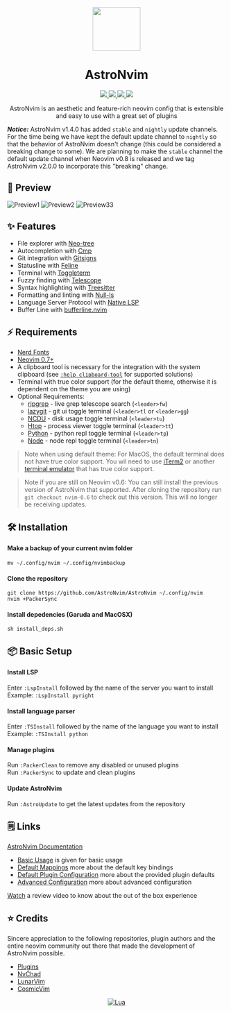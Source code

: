 <div align="center" id="madewithlua">
    <img src="https://astronvim.github.io/img/logo/astronvim.svg" width="110", height="100">
</div>

<h1 align="center">AstroNvim</h1>

<div align="center"><p>
    <a href="https://github.com/AstroNvim/AstroNvim/pulse">
      <img src="https://img.shields.io/github/last-commit/AstroNvim/AstroNvim?color=%4dc71f&label=Last%20Commit&logo=github&style=flat-square"/>
    </a>
    <a href="https://github.com/AstroNvim/AstroNvim/blob/main/LICENSE">
      <img src="https://img.shields.io/github/license/AstroNvim/AstroNvim?label=License&logo=GNU&style=flat-square"/>
	</a>
    <a href="https://neovim.io/">
      <img src="https://img.shields.io/badge/Neovim-0.7+-blueviolet.svg?style=flat-square&logo=Neovim&logoColor=white"/>
    </a>
    <a href="https://discord.gg/UcZutyeaFW">
      <img src="https://img.shields.io/badge/discord-Join-7289da?color=%235865F2%20&label=Discord&logo=discord&logoColor=%23ffffff&style=flat-square"/>
    </a>
</p>
</div>

<p align="center">
AstroNvim is an aesthetic and feature-rich neovim config that is extensible and easy to use with a great set of plugins
</p>

**_Notice:_** AstroNvim v1.4.0 has added `stable` and `nightly` update channels. For the time being we have kept the default update channel to `nightly` so that the behavior of AstroNvim doesn't change (this could be considered a breaking change to some). We are planning to make the `stable` channel the default update channel when Neovim v0.8 is released and we tag AstroNvim v2.0.0 to incorporate this "breaking" change.

## 🌟 Preview

![Preview1](https://github.com/AstroNvim/astronvim.github.io/raw/main/static/img/dashboard.png)
![Preview2](https://github.com/AstroNvim/astronvim.github.io/raw/main/static/img/overview.png)
![Preview33](https://github.com/AstroNvim/astronvim.github.io/raw/main/static/img/lsp_hover.png)

## ✨ Features

- File explorer with [Neo-tree](https://github.com/nvim-neo-tree/neo-tree.nvim)
- Autocompletion with [Cmp](https://github.com/hrsh7th/nvim-cmp)
- Git integration with [Gitsigns](https://github.com/lewis6991/gitsigns.nvim)
- Statusline with [Feline](https://github.com/feline-nvim/feline.nvim)
- Terminal with [Toggleterm](https://github.com/akinsho/toggleterm.nvim)
- Fuzzy finding with [Telescope](https://github.com/nvim-telescope/telescope.nvim)
- Syntax highlighting with [Treesitter](https://github.com/nvim-treesitter/nvim-treesitter)
- Formatting and linting with [Null-ls](https://github.com/jose-elias-alvarez/null-ls.nvim)
- Language Server Protocol with [Native LSP](https://github.com/neovim/nvim-lspconfig)
- Buffer Line with [bufferline.nvim](https://github.com/akinsho/bufferline.nvim)

## ⚡ Requirements

- [Nerd Fonts](https://www.nerdfonts.com/font-downloads)
- [Neovim 0.7+](https://github.com/neovim/neovim/releases/tag/v0.7.0)
- A clipboard tool is necessary for the integration with the system clipboard (see [`:help clipboard-tool`](https://neovim.io/doc/user/provider.html#clipboard-tool) for supported solutions)
- Terminal with true color support (for the default theme, otherwise it is dependent on the theme you are using)
- Optional Requirements:
  - [ripgrep](https://github.com/BurntSushi/ripgrep) - live grep telescope search (`<leader>fw`)
  - [lazygit](https://github.com/jesseduffield/lazygit) - git ui toggle terminal (`<leader>tl` or `<leader>gg`)
  - [NCDU](https://dev.yorhel.nl/ncdu) - disk usage toggle terminal (`<leader>tu`)
  - [Htop](https://htop.dev/) - process viewer toggle terminal (`<leader>tt`)
  - [Python](https://www.python.org/) - python repl toggle terminal (`<leader>tp`)
  - [Node](https://nodejs.org/en/) - node repl toggle terminal (`<leader>tn`)

> Note when using default theme: For MacOS, the default terminal does not have true color support. You wil need to use [iTerm2](https://iterm2.com/) or another [terminal emulator](https://gist.github.com/XVilka/8346728#terminal-emulators) that has true color support.

> Note if you are still on Neovim v0.6: You can still install the previous version of AstroNvim that supported. After cloning the repository run `git checkout nvim-0.6` to check out this version. This will no longer be receiving updates.

## 🛠️ Installation

#### Make a backup of your current nvim folder

```
mv ~/.config/nvim ~/.config/nvimbackup
```

#### Clone the repository

```
git clone https://github.com/AstroNvim/AstroNvim ~/.config/nvim
nvim +PackerSync
```

#### Install depedencies (Garuda and MacOSX)

```
sh install_deps.sh
```

## 📦 Basic Setup

#### Install LSP

Enter `:LspInstall` followed by the name of the server you want to install<br>
Example: `:LspInstall pyright`

#### Install language parser

Enter `:TSInstall` followed by the name of the language you want to install<br>
Example: `:TSInstall python`

#### Manage plugins

Run `:PackerClean` to remove any disabled or unused plugins<br>
Run `:PackerSync` to update and clean plugins<br>

#### Update AstroNvim

Run `:AstroUpdate` to get the latest updates from the repository<br>

## 🗒️ Links

[AstroNvim Documentation](https://astronvim.github.io/)

- [Basic Usage](https://astronvim.github.io/usage/walkthrough) is given for basic usage
- [Default Mappings](https://astronvim.github.io/usage/mappings) more about the default key bindings
- [Default Plugin Configuration](https://astronvim.github.io/configuration/plugin_defaults) more about the provided plugin defaults
- [Advanced Configuration](https://astronvim.github.io/configuration/config_options) more about advanced configuration

[Watch](https://www.youtube.com/watch?v=JQLZ7NJRTEo&t=4s&ab_channel=JohnCodes) a review video to know about the out of the box experience

## ⭐ Credits

Sincere appreciation to the following repositories, plugin authors and the entire neovim community out there that made the development of AstroNvim possible.

- [Plugins](https://astronvim.github.io/acknowledgements#plugins-used-in-astronvim)
- [NvChad](https://github.com/NvChad/NvChad)
- [LunarVim](https://github.com/LunarVim)
- [CosmicVim](https://github.com/CosmicNvim/CosmicNvim)

<div align="center" id="madewithlua">

[![Lua](https://img.shields.io/badge/Made%20with%20Lua-blue.svg?style=for-the-badge&logo=lua)](https://lua.org)

</div>
